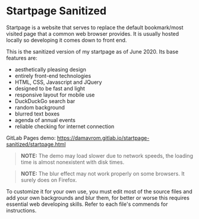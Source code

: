 # Startpage Sanitized

Startpage is a website that serves to replace the default bookmark/most
visited page that a common web browser provides. It is usually hosted
locally so developing it comes down to front end.

This is the sanitized version of my startpage as of June 2020. Its base
features are:
 - aesthetically pleasing design
 - entirely front-end technologies
 - HTML, CSS, Javascript and JQuery
 - designed to be fast and light
 - responsive layout for mobile use
 - DuckDuckGo search bar
 - random background
 - blurred text boxes
 - agenda of annual events
 - reliable checking for internet connection

GitLab Pages demo: https://damavrom.gitlab.io/startpage-sanitized/startpage.html

> **NOTE:** The demo may load slower due to network speeds, the loading
time is almost nonexistent with disk times.

> **NOTE:** The blur effect may not work properly on some browsers. It
surely does on Firefox.

To customize it for your own use, you must edit most of the source
files and add your own backgrounds and blur them, for better or worse
this requires essential web developing skills. Refer to each file's
commends for instructions.

